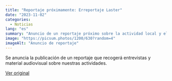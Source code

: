 ```yaml
---
title: "Reportaje próximamente: Erreportaje Laster"
date: "2023-11-02"
categories:
  - Noticias
lang: "es"
summary: "Anuncio de un reportaje próximo sobre la actividad local y el medio natural."
image: "https://picsum.photos/1200/630?random=4"
imageAlt: "Anuncio de reportaje"
---
```


Se anuncia la publicación de un reportaje que recogerá entrevistas y material audiovisual sobre nuestras actividades.

[Ver original]({{original_url}})
